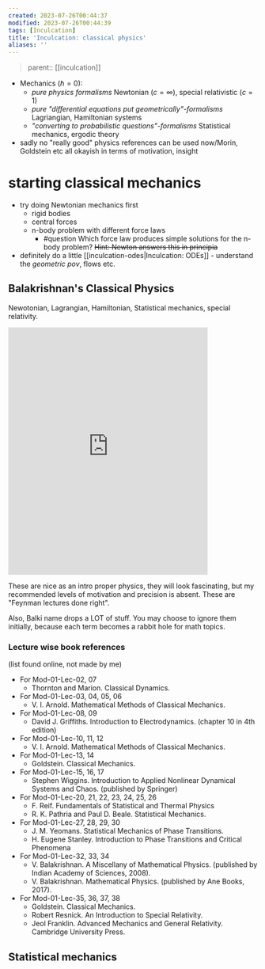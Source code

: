 ```yaml
---
created: 2023-07-26T00:44:37
modified: 2023-07-26T00:44:39
tags: [Inculcation]
title: 'Inculcation: classical physics'
aliases: ''
---
```


> parent:: [[inculcation]]

- Mechanics ($\hbar = 0$): 
	- *pure physics formalisms* Newtonian ($c=\infty$), special relativistic ($c=1$)
	- *pure "differential equations put geometrically"-formalisms* Lagriangian, Hamiltonian systems
	- *"converting to probabilistic questions"-formalisms* Statistical mechanics, ergodic theory
- sadly no "really good" physics references can be used now/Morin, Goldstein etc all okayish in terms of motivation, insight


# starting classical mechanics

- try doing Newtonian mechanics first
	- rigid bodies
	- central forces
	- n-body problem with different force laws
		- #question Which force law produces simple solutions for the n-body problem? ~~Hint: Newton answers this in principia~~
- definitely do a little [[inculcation-odes|Inculcation: ODEs]] - understand the *geometric pov*, flows etc.

## Balakrishnan's Classical Physics

Newotonian, Lagrangian, Hamiltonian, Statistical mechanics, special relativity.

<iframe src="https://www.youtube.com/embed/videoseries?list=PL5E4E56893588CBA8" style=" top:0; left:0; width:80%; border:none;  height:500px;" allow="autoplay; encrypted-media" allowfullscreen></iframe>

These are nice as an intro proper physics, they will look fascinating, but my recommended levels of motivation and precision is absent. These are "Feynman lectures done right".

Also, Balki name drops a LOT of stuff. You may choose to ignore them initially, because each term becomes a rabbit hole for math topics.

### Lecture wise book references

(list found online, not made by me)

- For Mod-01-Lec-02, 07
	- Thornton and Marion. Classical Dynamics.
- For Mod-01-Lec-03, 04, 05, 06
	-   V. I. Arnold. Mathematical Methods of Classical Mechanics.
- For Mod-01-Lec-08, 09
	-   David J. Griffiths. Introduction to Electrodynamics. (chapter 10 in 4th edition)
- For Mod-01-Lec-10, 11, 12
	-   V. I. Arnold. Mathematical Methods of Classical Mechanics.
- For Mod-01-Lec-13, 14
	-   Goldstein. Classical Mechanics.
- For Mod-01-Lec-15, 16, 17
	-   Stephen Wiggins. Introduction to Applied Nonlinear Dynamical Systems and Chaos. (published by Springer)
- For Mod-01-Lec-20, 21, 22, 23, 24, 25, 26
	-   F. Reif. Fundamentals of Statistical and Thermal Physics
	-   R. K. Pathria and Paul D. Beale. Statistical Mechanics.
- For Mod-01-Lec-27, 28, 29, 30
	-   J. M. Yeomans. Statistical Mechanics of Phase Transitions.
	-   H. Eugene Stanley. Introduction to Phase Transitions and Critical Phenomena
- For Mod-01-Lec-32, 33, 34
	-   V. Balakrishnan. A Miscellany of Mathematical Physics. (published by Indian Academy of Sciences, 2008).
	-   V. Balakrishnan. Mathematical Physics. (published by Ane Books, 2017).
- For Mod-01-Lec-35, 36, 37, 38
	-   Goldstein. Classical Mechanics.
	-   Robert Resnick. An Introduction to Special Relativity.
	-   Jeol Franklin. Advanced Mechanics and General Relativity. Cambridge University Press.

## Statistical mechanics



